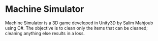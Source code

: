 # Machine Simulator
 Machine Simulator is a 3D game developed in Unity3D by Salim Mahjoub using C#. The objective is to clean only the items that can be cleaned; cleaning anything else results in a loss.
